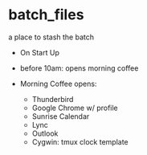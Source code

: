 # batch_files
a place to stash the batch

- On Start Up
 - before 10am: opens morning coffee

- Morning Coffee opens:
  - Thunderbird
  - Google Chrome w/ profile
  - Sunrise Calendar
  - Lync
  - Outlook
  - Cygwin: tmux clock template
